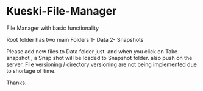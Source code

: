 # Kueski-File-Manager
File Manager with basic functionality



Root folder has two main Folders 
1- Data
2- Snapshots

Please add new files to Data folder just. and when you click on Take snapshot , a Snap shot will be loaded to Snapshot folder. also push on the server.
File versioning / directory versioning are not being implemented due to shortage of time. 

Thanks.
